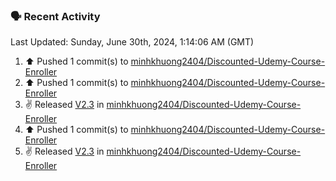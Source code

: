 ### 🗣 Recent Activity

<!--RECENT_ACTIVITY:last_update-->
Last Updated: Sunday, June 30th, 2024, 1:14:06 AM (GMT)
<!--RECENT_ACTIVITY:last_update_end-->
<!--RECENT_ACTIVITY:start-->
1. ⬆️ Pushed 1 commit(s) to [minhkhuong2404/Discounted-Udemy-Course-Enroller](https://github.com/minhkhuong2404/Discounted-Udemy-Course-Enroller)<br>
2. ⬆️ Pushed 1 commit(s) to [minhkhuong2404/Discounted-Udemy-Course-Enroller](https://github.com/minhkhuong2404/Discounted-Udemy-Course-Enroller)<br>
3. ✌️ Released [V2.3](https://github.com/minhkhuong2404/Discounted-Udemy-Course-Enroller/releases/tag/v2.3) in [minhkhuong2404/Discounted-Udemy-Course-Enroller](https://github.com/minhkhuong2404/Discounted-Udemy-Course-Enroller)<br>
4. ⬆️ Pushed 1 commit(s) to [minhkhuong2404/Discounted-Udemy-Course-Enroller](https://github.com/minhkhuong2404/Discounted-Udemy-Course-Enroller)<br>
5. ✌️ Released [V2.3](https://github.com/minhkhuong2404/Discounted-Udemy-Course-Enroller/releases/tag/v2.3) in [minhkhuong2404/Discounted-Udemy-Course-Enroller](https://github.com/minhkhuong2404/Discounted-Udemy-Course-Enroller)<br>
<!--RECENT_ACTIVITY:end-->
